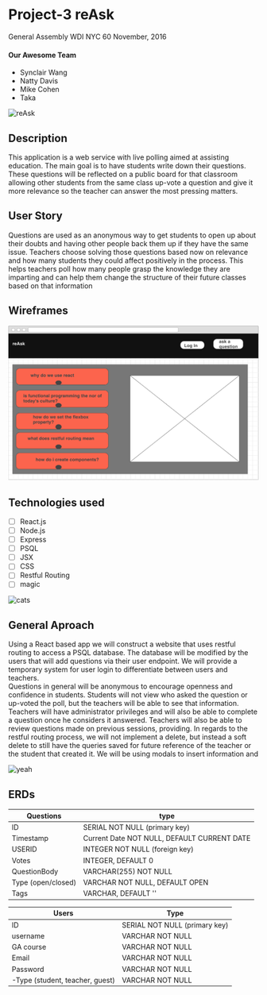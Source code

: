 # Project-3 reAsk

General Assembly WDI NYC 60
November, 2016


#### Our Awesome Team
- Synclair Wang
- Natty Davis
- Mike Cohen
- Taka

![reAsk](https://media3.giphy.com/media/xT8qAXAty0cNVIgP3q/200.gif#0)

## Description  
This application is a web service with live polling aimed at assisting education. The main goal is to have students write down their questions. These questions will be reflected on a public board for that classroom allowing other  students from the same class up-vote a question and give it more relevance so the teacher can answer the most pressing matters.

## User Story
Questions are used as an anonymous way to get students to open up about their doubts and having other people back them up if they have the same issue. Teachers choose solving those questions based now on relevance and how many students they could affect positively in the process. This helps teachers poll how many people grasp the knowledge they are imparting and can help them change the structure of their future classes based on that information

## Wireframes

![wireframe](./public/images/wireframe.png)

## Technologies used
- [ ] React.js
- [ ] Node.js
- [ ] Express
- [ ] PSQL
- [ ] JSX
- [ ] CSS
- [ ] Restful Routing
- [ ] magic

![cats](https://media.giphy.com/media/q6Nv0XwhRgJcQ/giphy.gif )

## General Aproach
Using a React based app we will construct a website that uses restful routing to access a PSQL database. The database will be modified by the users that will add questions via their user endpoint. We will provide a temporary system for user login to differentiate between users and teachers.  
Questions in general will be anonymous to encourage openness and confidence in students. Students will not view who asked the question or up-voted the poll, but the teachers will be able to see that information.
Teachers will have administrator privileges and will also be able to complete a question once he considers it answered. Teachers will also be able to review questions made on previous sessions, providing.
In regards to the restful routing process, we will not implement a delete, but instead a soft delete to still have the queries saved for future reference of the teacher or the student that created it.
We will be using modals to insert information and

![yeah](https://media.giphy.com/media/ULyYV5amK2eYM/giphy.gif)

## ERDs

Questions | type |
--- | --- |
ID | SERIAL NOT NULL (primary key)
Timestamp | Current Date NOT NULL, DEFAULT CURRENT DATE
USERID | INTEGER NOT NULL (foreign key)
Votes | INTEGER, DEFAULT 0
QuestionBody | VARCHAR(255) NOT NULL
Type (open/closed) | VARCHAR NOT NULL, DEFAULT OPEN
Tags | VARCHAR, DEFAULT ''

Users | Type
--- | --- |
ID | SERIAL NOT NULL (primary key)
username | VARCHAR NOT NULL
GA course | VARCHAR NOT NULL
Email | VARCHAR NOT NULL
Password | VARCHAR NOT NULL
-Type (student, teacher, guest) | VARCHAR NOT NULL
